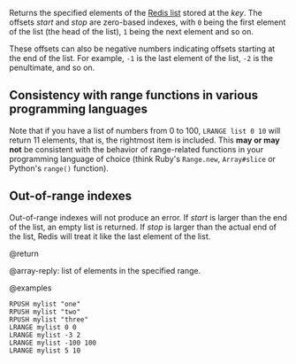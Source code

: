 Returns the specified elements of the [Redis list](/docs/data-types/lists) stored at the _key_.
The offsets _start_ and _stop_ are zero-based indexes, with `0` being the first element of the list (the head of the list), `1` being the next element and so on.

These offsets can also be negative numbers indicating offsets starting at the end of the list.
For example, `-1` is the last element of the list, `-2` is the penultimate, and so on.

## Consistency with range functions in various programming languages

Note that if you have a list of numbers from 0 to 100, `LRANGE list 0 10` will
return 11 elements, that is, the rightmost item is included.
This **may or may not** be consistent with the behavior of range-related functions
in your programming language of choice (think Ruby's `Range.new`, `Array#slice`
or Python's `range()` function).

## Out-of-range indexes

Out-of-range indexes will not produce an error.
If _start_ is larger than the end of the list, an empty list is returned.
If _stop_ is larger than the actual end of the list, Redis will treat it like
the last element of the list.

@return

@array-reply: list of elements in the specified range.

@examples

```cli
RPUSH mylist "one"
RPUSH mylist "two"
RPUSH mylist "three"
LRANGE mylist 0 0
LRANGE mylist -3 2
LRANGE mylist -100 100
LRANGE mylist 5 10
```
